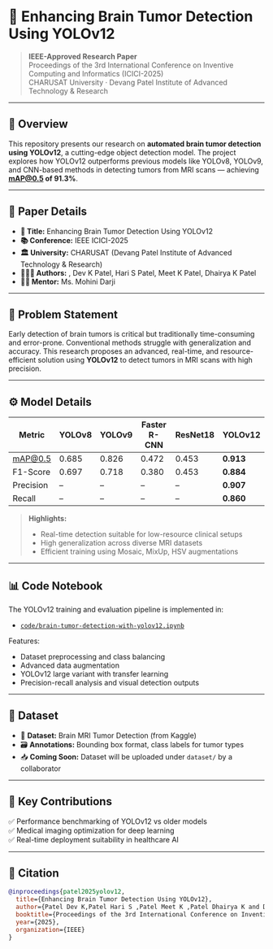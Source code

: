 # 🧠 Enhancing Brain Tumor Detection Using YOLOv12

> **IEEE-Approved Research Paper**  
> Proceedings of the 3rd International Conference on Inventive Computing and Informatics (ICICI-2025)  
> CHARUSAT University · Devang Patel Institute of Advanced Technology & Research

---

## 📌 Overview

This repository presents our research on **automated brain tumor detection using YOLOv12**, a cutting-edge object detection model. The project explores how YOLOv12 outperforms previous models like YOLOv8, YOLOv9, and CNN-based methods in detecting tumors from MRI scans — achieving **mAP@0.5 of 91.3%**.

---

## 🧾 Paper Details

- **📄 Title:** Enhancing Brain Tumor Detection Using YOLOv12  
- **📚 Conference:** IEEE ICICI-2025  
- **🏛️ University:** CHARUSAT (Devang Patel Institute of Advanced Technology & Research)  
- **🧑‍🤝‍🧑 Authors:** , Dev K Patel, Hari S Patel, Meet K Patel, Dhairya K Patel 
- **👩‍🏫 Mentor:** Ms. Mohini Darji  


---

## 🧠 Problem Statement

Early detection of brain tumors is critical but traditionally time-consuming and error-prone. Conventional methods struggle with generalization and accuracy. This research proposes an advanced, real-time, and resource-efficient solution using **YOLOv12** to detect tumors in MRI scans with high precision.

---

## ⚙️ Model Details

| Metric        | YOLOv8 | YOLOv9 | Faster R-CNN | ResNet18 | **YOLOv12** |
|---------------|--------|--------|--------------|----------|-------------|
| mAP@0.5       | 0.685  | 0.826  | 0.472        | 0.453    | **0.913**   |
| F1-Score      | 0.697  | 0.718  | 0.380        | 0.453    | **0.884**   |
| Precision     | –      | –      | –            | –        | **0.907**   |
| Recall        | –      | –      | –            | –        | **0.860**   |

> **Highlights:**
> - Real-time detection suitable for low-resource clinical setups  
> - High generalization across diverse MRI datasets  
> - Efficient training using Mosaic, MixUp, HSV augmentations

---

## 📊 Code Notebook

The YOLOv12 training and evaluation pipeline is implemented in:
- [`code/brain-tumor-detection-with-yolov12.ipynb`](code/brain-tumor-detection-with-yolov12.ipynb)

Features:
- Dataset preprocessing and class balancing  
- Advanced data augmentation  
- YOLOv12 large variant with transfer learning  
- Precision-recall analysis and visual detection outputs

---

## 📁 Dataset

- 📌 **Dataset:** Brain MRI Tumor Detection (from Kaggle)  
- 🗃️ **Annotations:** Bounding box format, class labels for tumor types  
- 📥 **Coming Soon:** Dataset will be uploaded under `dataset/` by a collaborator

---

## 🔬 Key Contributions

✅ Performance benchmarking of YOLOv12 vs older models  
✅ Medical imaging optimization for deep learning  
✅ Real-time deployment suitability in healthcare AI  

---

## 📜 Citation

```bibtex
@inproceedings{patel2025yolov12,
  title={Enhancing Brain Tumor Detection Using YOLOv12},
  author={Patel Dev K,Patel Hari S ,Patel Meet K ,Patel Dhairya K and Darji Mohini},
  booktitle={Proceedings of the 3rd International Conference on Inventive Computing and Informatics (ICICI)},
  year={2025},
  organization={IEEE}
}

